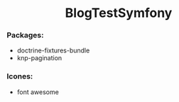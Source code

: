 
<h1 align="center">BlogTestSymfony</h1>



<h3>Packages:</h3>

- doctrine-fixtures-bundle
- knp-pagination

<h3>Icones:</h3>

- font awesome


